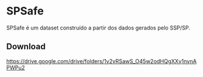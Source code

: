 # SPSafe
SPSafe é um dataset construído a partir dos dados gerados pelo SSP/SP. 

## Download
https://drive.google.com/drive/folders/1y2vRSawS_O45w2odHQgXXy1nynAPWPu2
